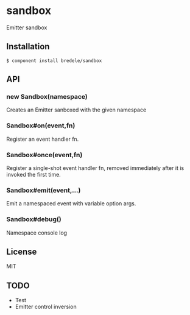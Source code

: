 
# sandbox

  Emitter sandbox

## Installation

    $ component install bredele/sandbox

## API

### new Sandbox(namespace)

  Creates an Emitter sanboxed with the given namespace


### Sandbox#on(event,fn)

  Register an event handler fn.

### Sandbox#once(event,fn)

  Register a single-shot event handler fn, removed immediately after it is invoked the first time.

### Sandbox#emit(event,...)

  Emit a namespaced event with variable option args.
  
### Sandbox#debug()

  Namespace console log

## License

  MIT

## TODO
  - Test
  - Emitter control inversion
